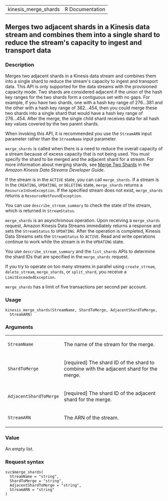 <table style="width: 100%;">
<tbody>
<tr class="odd">
<td>kinesis_merge_shards</td>
<td style="text-align: right;">R Documentation</td>
</tr>
</tbody>
</table>

## Merges two adjacent shards in a Kinesis data stream and combines them into a single shard to reduce the stream's capacity to ingest and transport data

### Description

Merges two adjacent shards in a Kinesis data stream and combines them
into a single shard to reduce the stream's capacity to ingest and
transport data. This API is only supported for the data streams with the
provisioned capacity mode. Two shards are considered adjacent if the
union of the hash key ranges for the two shards form a contiguous set
with no gaps. For example, if you have two shards, one with a hash key
range of 276...381 and the other with a hash key range of 382...454,
then you could merge these two shards into a single shard that would
have a hash key range of 276...454. After the merge, the single child
shard receives data for all hash key values covered by the two parent
shards.

When invoking this API, it is recommended you use the `StreamARN` input
parameter rather than the `StreamName` input parameter.

`merge_shards` is called when there is a need to reduce the overall
capacity of a stream because of excess capacity that is not being used.
You must specify the shard to be merged and the adjacent shard for a
stream. For more information about merging shards, see [Merge Two
Shards](https://docs.aws.amazon.com/streams/latest/dev/kinesis-using-sdk-java-resharding-merge.html)
in the *Amazon Kinesis Data Streams Developer Guide*.

If the stream is in the `ACTIVE` state, you can call `merge_shards`. If
a stream is in the `CREATING`, `UPDATING`, or `DELETING` state,
`merge_shards` returns a `ResourceInUseException`. If the specified
stream does not exist, `merge_shards` returns a
`ResourceNotFoundException`.

You can use `describe_stream_summary` to check the state of the stream,
which is returned in `StreamStatus`.

`merge_shards` is an asynchronous operation. Upon receiving a
`merge_shards` request, Amazon Kinesis Data Streams immediately returns
a response and sets the `StreamStatus` to `UPDATING`. After the
operation is completed, Kinesis Data Streams sets the `StreamStatus` to
`ACTIVE`. Read and write operations continue to work while the stream is
in the `UPDATING` state.

You use `describe_stream_summary` and the `list_shards` APIs to
determine the shard IDs that are specified in the `merge_shards`
request.

If you try to operate on too many streams in parallel using
`create_stream`, `delete_stream`, `merge_shards`, or `split_shard`, you
receive a `LimitExceededException`.

`merge_shards` has a limit of five transactions per second per account.

### Usage

    kinesis_merge_shards(StreamName, ShardToMerge, AdjacentShardToMerge,
      StreamARN)

### Arguments

<table>
<colgroup>
<col style="width: 35%" />
<col style="width: 65%" />
</colgroup>
<tbody>
<tr class="odd">
<td><code id="kinesis_merge_shards_:_StreamName">StreamName</code></td>
<td><p>The name of the stream for the merge.</p></td>
</tr>
<tr class="even">
<td><code
id="kinesis_merge_shards_:_ShardToMerge">ShardToMerge</code></td>
<td><p>[required] The shard ID of the shard to combine with the adjacent
shard for the merge.</p></td>
</tr>
<tr class="odd">
<td><code
id="kinesis_merge_shards_:_AdjacentShardToMerge">AdjacentShardToMerge</code></td>
<td><p>[required] The shard ID of the adjacent shard for the
merge.</p></td>
</tr>
<tr class="even">
<td><code id="kinesis_merge_shards_:_StreamARN">StreamARN</code></td>
<td><p>The ARN of the stream.</p></td>
</tr>
</tbody>
</table>

### Value

An empty list.

### Request syntax

    svc$merge_shards(
      StreamName = "string",
      ShardToMerge = "string",
      AdjacentShardToMerge = "string",
      StreamARN = "string"
    )
